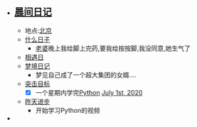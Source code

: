 - ## [晨间日记](<晨间日记.md>)
    - 地点:[北京](<北京.md>)
    - [什么日子](<什么日子.md>)
        - [老婆](<老婆.md>)晚上我给脚上完药,要我给按按脚,我没同意,她生气了
    - [相遇日](<相遇日.md>)
    - [梦境日记](<梦境日记.md>)
        - 梦见自己成了一个超大集团的女婿....
    - [突击目标](<突击目标.md>)
        - [x] 一个星期内学完[Python](<Python.md>) [July 1st, 2020](<July 1st, 2020.md>)
    - [昨天进步](<昨天进步.md>)
        - 开始学习Python的视频
- 
